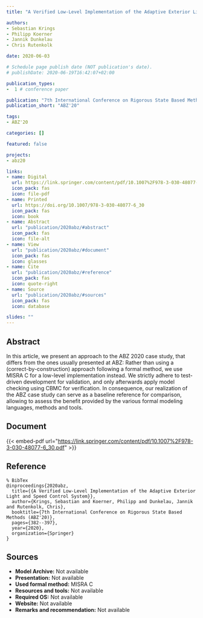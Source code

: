 ```yaml
---
title: "A Verified Low-Level Implementation of the Adaptive Exterior Light and Speed Control System"

authors:
- Sebastian Krings
- Philipp Koerner
- Jannik Dunkelau
- Chris Rutenkolk

date: 2020-06-03

# Schedule page publish date (NOT publication's date).
# publishDate: 2020-06-19T16:42:07+02:00

publication_types:
-  1 # conference paper

publication: "7th International Conference on Rigorous State Based Methods (ABZ'20)"
publication_short: "ABZ'20"

tags:
- ABZ'20

categories: []

featured: false

projects:
- abz20

links:
- name: Digital
  url: https://link.springer.com/content/pdf/10.1007%2F978-3-030-48077-6_30.pdf
  icon_pack: fas
  icon: file-pdf
- name: Printed
  url: https://doi.org/10.1007/978-3-030-48077-6_30
  icon_pack: fas
  icon: book
- name: Abstract
  url: "publication/2020abz/#abstract"
  icon_pack: fas
  icon: file-alt
- name: View
  url: "publication/2020abz/#document"
  icon_pack: fas
  icon: glasses
- name: Cite
  url: "publication/2020abz/#reference"
  icon_pack: fas
  icon: quote-right
- name: Source
  url: "publication/2020abz/#sources"
  icon_pack: fas
  icon: database

slides: ""
---
```


## Abstract

In this article, we present an approach to the ABZ 2020 case study, that differs from the ones usually presented at ABZ: Rather than using a (correct-by-construction) approach following a formal method, we use MISRA C for a low-level implementation instead. We strictly adhere to test-driven development for validation, and only afterwards apply model checking using CBMC for verification. In consequence, our realization of the ABZ case study can serve as a baseline reference for comparison, allowing to assess the benefit provided by the various formal modeling languages, methods and tools.

## Document

{{< embed-pdf url="https://link.springer.com/content/pdf/10.1007%2F978-3-030-48077-6_30.pdf" >}}

## Reference

~~~
% BibTex
@inproceedings{2020abz,
  title={{A Verified Low-Level Implementation of the Adaptive Exterior Light and Speed Control System}},
  author={Krings, Sebastian and Koerner, Philipp and Dunkelau, Jannik and Rutenkolk, Chris},
  booktitle={7th International Conference on Rigorous State Based Methods (ABZ'20)},
  pages={382--397},
  year={2020},
  organization={Springer}
}
~~~

## Sources

- **Model Archive:**
  Not available
- **Presentation:**
  Not available
- **Used formal method:**
  MISRA C
- **Resources and tools:**
  Not available
- **Required OS:**
  Not available
- **Website:**
  Not available
- **Remarks and recommendation:**
  Not available
